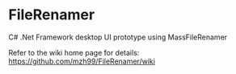 # FileRenamer
C# .Net Framework desktop UI prototype using MassFileRenamer

Refer to the wiki home page for details: https://github.com/mzh99/FileRenamer/wiki

